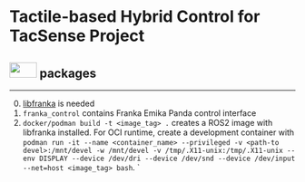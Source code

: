 # Tactile-based Hybrid Control for TacSense Project

## <img src="https://i.udemycdn.com/course/480x270/1797828_c391_3.jpg" width="48" height="27" /> packages
----------------
0. [libfranka](https://frankaemika.github.io/docs/libfranka.html) is needed
1. `franka_control` contains Franka Emika Panda control interface
2. `docker/podman build -t <image_tag> .` creates a ROS2 image with libfranka installed. For OCI runtime, create a development container with `podman run -it --name <container_name> --privileged -v <path-to devel>:/mnt/devel -w /mnt/devel -v /tmp/.X11-unix:/tmp/.X11-unix --env DISPLAY --device /dev/dri --device /dev/snd --device /dev/input --net=host <image_tag> bash`.
`